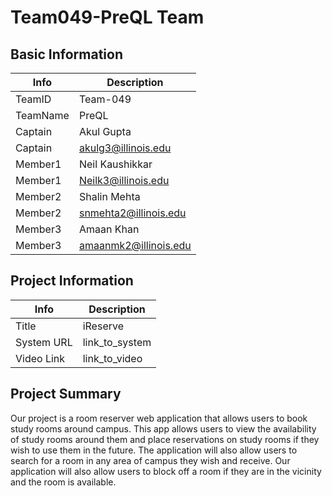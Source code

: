 # Team049-PreQL Team

## Basic Information

|   Info      |        Description     |
| ----------- | ---------------------- |
| TeamID      |       Team-049         |
| TeamName    |        PreQL           |
| Captain     |       Akul Gupta       |
| Captain     |    akulg3@illinois.edu |
| Member1     |     Neil Kaushikkar    |
| Member1     |   Neilk3@illinois.edu  |
| Member2     |      Shalin Mehta      |
| Member2     |  snmehta2@illinois.edu |
| Member3     |      Amaan Khan        |
| Member3     |  amaanmk2@illinois.edu |

## Project Information

|   Info      |        Description     |
| ----------- | ---------------------- |
|  Title      |       iReserve         |
| System URL  |      link_to_system    |
| Video Link  |      link_to_video     |

## Project Summary

Our project is a room reserver web application that allows users to book study rooms around campus. This app allows users to view the availability of study rooms around them and place reservations on study rooms if they wish to use them in the future. The application will also allow users to search for a room in any area of campus they wish and receive. Our application will also allow users to block off a room if they are in the vicinity and the room is available. 

